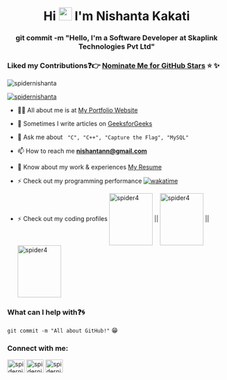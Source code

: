 <h1 align="center">Hi <img src="https://raw.githubusercontent.com/iampavangandhi/iampavangandhi/master/gifs/Hi.gif" width="30px"> I'm Nishanta Kakati</h1>
<h3 align="center">git commit -m "Hello, I'm a Software Developer at Skaplink Technologies Pvt Ltd"</h3>

### Liked my Contributions:question::point_right: [Nominate Me for GitHub Stars](https://stars.github.com/nominate/) :star: :sparkles:

<p align="left"> <img src="https://komarev.com/ghpvc/?username=spidernishanta&label=Profile%20views&color=0e75b6&style=flat" alt="spidernishanta" /> </p>

<p align="left"> <a href="https://twitter.com/KakatiNishanta" target="blank"><img src="https://img.shields.io/twitter/follow/KakatiNishanta?logo=twitter&style=for-the-badge" alt="spidernishanta" /></a> </p>


- 👨‍💻 All about me is at [My Portfolio Website](https://spidernishanta.github.io/)

- 📝 Sometimes I write articles on [GeeksforGeeks](https://auth.geeksforgeeks.org/user/spider004/articles)

- 💬 Ask me about ```  "C", "C++", "Capture the Flag", "MySQL"  ```

- 📫 How to reach me **nishantann@gmail.com**

- 📄 Know about my work & experiences [My Resume](https://spidernishanta.github.io/images/Nishanta_Software%20Developer.pdf)

- ⚡ Check out my programming performance [![wakatime](https://wakatime.com/badge/user/f9e4ae6a-d399-4c22-a6f1-645d0fe19421.svg)](https://wakatime.com/@f9e4ae6a-d399-4c22-a6f1-645d0fe19421)

- ⚡ Check out my coding profiles <a href="https://www.codechef.com/users/spider4" target="blank"><img align="center" src="https://cdn.codechef.com/images/cc-logo.svg" alt="spider4" height="120" width="100" /></a> || <a href="https://leetcode.com/spider4" target="blank"><img align="center" src="https://assets.leetcode.com/static_assets/public/webpack_bundles/images/logo-dark.e99485d9b.svg" alt="spider4" height="120" width="100" /></a> || <a href="https://www.codingninjas.com/studio/profile/spidernishanta" target="blank"><img align="center" src="https://files.codingninjas.in/cn-studio-new-logo-dark-27999.svg" alt="spider4" height="120" width="100" /></a>

### What can I help with:question::cyclone:
<code>git commit -m "All about GitHub!"</code> :grin:

<h3 align="left">Connect with me:</h3>
<p align="left">
<a href="https://twitter.com/KakatiNishanta" target="blank"><img align="center" src="https://raw.githubusercontent.com/rahuldkjain/github-profile-readme-generator/master/src/images/icons/Social/twitter.svg" alt="spidernishanta" height="30" width="40" /></a>
<a href="https://linkedin.com/in/spider004" target="blank"><img align="center" src="https://raw.githubusercontent.com/rahuldkjain/github-profile-readme-generator/master/src/images/icons/Social/linked-in-alt.svg" alt="spidernishanta" height="30" width="40" /></a>
<a href="https://wa.me/+916003644157" target="blank"><img align="center" src="https://i.pinimg.com/originals/8b/cb/f1/8bcbf1a288ab11207f17eb3c808b82d5.png" alt="spidernishanta" height="30" width="40" /></a>
</p>
